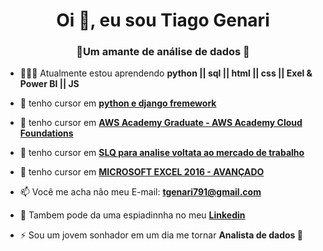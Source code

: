 <h1 align="center">Oi 👋, eu sou Tiago Genari</h1>
<h3 align="center">🎲Um amante de análise de dados 🎲</h3>

- 👨🏼‍💻 Atualmente estou aprendendo **python || sql || html || css || Exel & Power BI || JS**

- 📜 tenho cursor em [**python e django fremework**](www.udemy.com/certificate/UC-db3633c7-8c5e-41cb-9e44-f65884863ed2/)
- 📜 tenho cursor em [**AWS Academy Graduate - AWS Academy Cloud Foundations**]([www.udemy.com/certificate/UC-db3633c7-8c5e-41cb-9e44-f65884863ed2/](https://www.credly.com/badges/5dd2f652-d8f8-418f-b786-5694ab0a5236/linked_in_profile))
- 📜 tenho cursor em [**SLQ para analise voltata ao mercado de trabalho**]([[www.udemy.com/certificate/UC-db3633c7-8c5e-41cb-9e44-f65884863ed2/](https://www.credly.com/badges/5dd2f652-d8f8-418f-b786-5694ab0a5236/linked_in_profile)](https://www.udemy.com/certificate/UC-a12ba732-66db-4188-872a-a70f6b2a7a5d/))
- 📜 tenho cursor em [**MICROSOFT EXCEL 2016 - AVANÇADO**]([www.udemy.com/certificate/UC-db3633c7-8c5e-41cb-9e44-f65884863ed2/](https://lms.ev.org.br/mpls/Web/Lms/Student/PrintCertificateContent.aspx?6LySc8Vp4h51IOJOKRAB2bPIEgQWKSfu))

- 📫 Você me acha não meu E-mail: **tgenari791@gmail.com**

- 🔎 Tambem pode da uma espiadinnha no meu [**Linkedin**](https://www.linkedin.com/in/tiago-genari)

- ⚡ Sou um jovem sonhador em um dia me tornar **Analista de dados 🎲**




